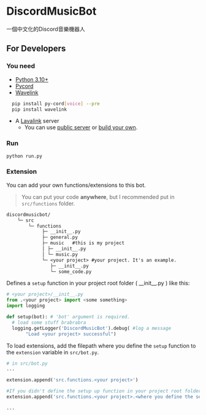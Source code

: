 # DiscordMusicBot

一個中文化的Discord音樂機器人

## For Developers

### You need

* [Python 3.10+](https://www.python.org/downloads/)
* [Pycord](https://github.com/Pycord-Development/pycord)
* [Wavelink](https://github.com/PythonistaGuild/Wavelink)

```bash
  pip install py-cord[voice] --pre
  pip install wavelink
```

* A [Lavalink](https://github.com/freyacodes/Lavalink) server
  * You can use [public server](https://lavalink.darrennathanael.com/) or [build your own](https://github.com/freyacodes/Lavalink#server-configuration).

### Run

```bash
python run.py
```

### Extension

You can add your own functions/extensions to this bot.

>You can put your code **anywhere**, but I recommended put in `src/functions` folder.

```txt
discordmusicbot/
    └─ src
        └─ functions
             ├─ __init__.py
             ├─ general.py
             ├─ music   #this is my project
             │ ├─ __init__.py
             │ └─ music.py
             └─ <your project> #your project. It's an example.
                ├─ __init__.py
                └─ some_code.py
```

Defines a `setup` function in your project root folder ( \_\_init\_\_.py ) like this:

 ```python
 # <your project>/__init__.py
 from .<your project> import <some something>
 import logging

 def setup(bot): # 'bot' argument is required.
   # load some stuff brabrabra
   logging.getLogger('DiscordMusicBot').debug( #log a message
        "Load <your project> successful")
```

To load extensions, add the filepath where you define the `setup` function to the `extension` variable in `src/bot.py`.

```python
# in src/bot.py
...

extension.append('src.functions.<your project>')

#If you didn't define the setup up function in your project root folder ( __init__.py )
extension.append('src.functions.<your project>.<where you define the setup function>')

...
```
